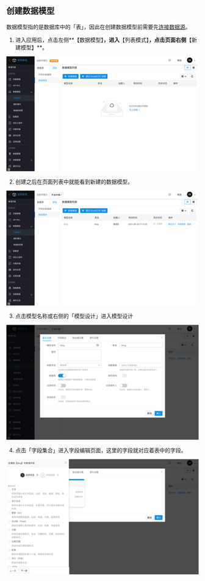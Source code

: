 ## 创建数据模型

数据模型指的是数据库中的「表」，因此在创建数据模型前需要先[连接数据源](连接数据源.md)。

1. 进入应用后，点击左侧**【数据模型】**，进入**【列表模式】**，点击页面右侧**【新建模型】**。

![image.png](../static/img/快速入门/创建数据模型/create-model.png)

2. 创建之后在页面列表中就能看到新建的数据模型。

![image.png](../static/img/快速入门/创建数据模型/create-model-list.png)

3. 点击模型名称或右侧的「模型设计」进入模型设计

![image.png](../static/img/快速入门/创建数据模型/model-design.png)

4. 点击「字段集合」进入字段编辑页面，这里的字段就对应着表中的字段。

![image.png](../static/img/快速入门/创建数据模型/add-field.png)
